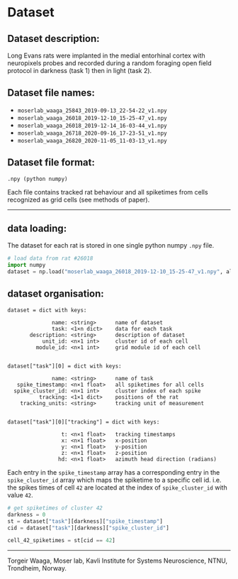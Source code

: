 # Dataset

## Dataset description:
Long Evans rats were implanted in the medial entorhinal cortex with neuropixels probes and recorded during a random foraging open field protocol in darkness (task 1) then in light (task 2).

## Dataset file names:
- `moserlab_waaga_25843_2019-09-13_22-54-22_v1.npy`
- `moserlab_waaga_26018_2019-12-10_15-25-47_v1.npy`
- `moserlab_waaga_26018_2019-12-14_16-03-44_v1.npy`
- `moserlab_waaga_26718_2020-09-16_17-23-51_v1.npy`
- `moserlab_waaga_26820_2020-11-05_11-03-13_v1.npy`

## Dataset file format:
`.npy (python numpy)`

Each file contains tracked rat behaviour and all spiketimes from cells recognized as grid cells (see methods of paper).

---

## data loading:
The dataset for each rat is stored in one single python numpy `.npy` file.

```python
# load data from rat #26018
import numpy
dataset = np.load("moserlab_waaga_26018_2019-12-10_15-25-47_v1.npy", allow_pickle=True).item()
```

## dataset organisation:

```
dataset = dict with keys:

              name: <string>      name of dataset
              task: <1×n dict>    data for each task
       description: <string>      description of dataset
           unit_id: <n×1 int>     cluster id of each cell
         module_id: <n×1 int>     grid module id of each cell


dataset["task"][0] = dict with keys:

              name: <string>      name of task
   spike_timestamp: <n×1 float>   all spiketimes for all cells
  spike_cluster_id: <n×1 int>     cluster index of each spike
          tracking: <1×1 dict>    positions of the rat
    tracking_units: <string>      tracking unit of measurement


dataset["task"][0]["tracking"] = dict with keys:

                 t: <n×1 float>   tracking timestamps
                 x: <n×1 float>   x-position
                 y: <n×1 float>   y-position
                 z: <n×1 float>   z-position
                hd: <n×1 float>   azimuth head direction (radians)
```
Each entry in the `spike_timestamp` array has a corresponding entry in the `spike_cluster_id` array which maps the spiketime to a specific cell id. i.e. the spikes times of cell `42` are located at the index of `spike_cluster_id` with value `42`.

```python
# get spiketimes of cluster 42
darkness = 0
st = dataset["task"][darkness]["spike_timestamp"]
cid = dataset["task"][darkness]["spike_cluster_id"]

cell_42_spiketimes = st[cid == 42]
```

---

Torgeir Waaga,
Moser lab,
Kavli Institute for Systems Neuroscience,
NTNU, Trondheim, Norway.